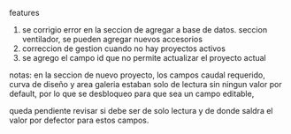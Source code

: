 features
1. se corrigio error en la seccion de agregar a base de datos. seccion ventilador, se pueden agregar nuevos accesorios
2. correccion de gestion cuando no hay proyectos activos
3. se agrego el campo id que no permite actualizar el proyecto actual

notas:
en la seccion de nuevo proyecto, los campos caudal requerido, curva de diseño y area galeria estaban solo de lectura sin ningun valor por default, por lo que se desbloqueo para que sea un campo editable,

queda pendiente revisar si debe ser de solo lectura y de donde saldra el valor por defector para estos campos.